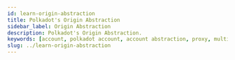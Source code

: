 ```yaml
---
id: learn-origin-abstraction
title: Polkadot's Origin Abstraction
sidebar_label: Origin Abstraction
description: Polkadot's Origin Abstraction.
keywords: [account, polkadot account, account abstraction, proxy, multisig, batch]
slug: ../learn-origin-abstraction
---
```

